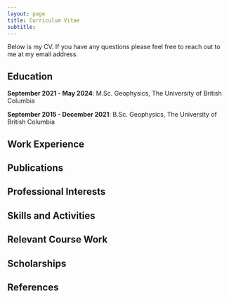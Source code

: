 ```yaml
---
layout: page
title: Curriculum Vitae
subtitle: 
---
```


Below is my CV. If you have any questions please feel free to reach out to me at my email address.

## Education
**September 2021 - May 2024**: M.Sc. Geophysics, The University of British Columbia

**September 2015 - December 2021**: B.Sc. Geophysics, The University of British Columbia
## Work Experience

## Publications

## Professional Interests

## Skills and Activities

## Relevant Course Work

## Scholarships

## References
